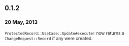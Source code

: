 ## 0.1.2
### 20 May, 2013

`ProtectedRecord::UseCase::Update#execute!` now returns a `ChangeRequest::Record` if any were created.

